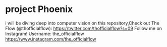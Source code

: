 # project Phoenix
i will be diving deep into computer vision on this repository,Check out The Flow (@thofficialflow): https://twitter.com/thofficialflow?s=09 
Follow me on Instagram! Username: the_officialflow
https://www.instagram.com/the_officialflow
